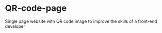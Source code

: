 # QR-code-page
Single page website with QR code image to improve the skills of a front-end developer
